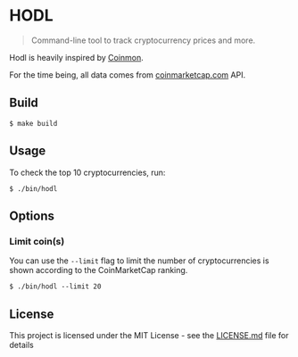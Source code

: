# HODL
> Command-line tool to track cryptocurrency prices and more.

Hodl is heavily inspired by [Coinmon](https://github.com/bichenkk/coinmon).

For the time being, all data comes from [coinmarketcap.com](https://coinmarketcap.com/) API.

## Build
```shell script
$ make build
```

## Usage
To check the top 10 cryptocurrencies, run:
```shell script
$ ./bin/hodl
```

## Options
### Limit coin(s)
You can use the `--limit` flag to limit the number of cryptocurrencies is shown according to the CoinMarketCap ranking.
```shell script
$ ./bin/hodl --limit 20
```

## License
This project is licensed under the MIT License - see the [LICENSE.md](LICENSE) file for details
